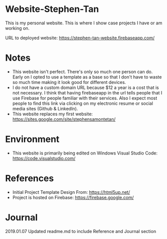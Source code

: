 # Website-Stephen-Tan
This is my personal website. This is where I show case projects I have or am working on. 

URL to deployed website: https://stephen-tan-website.firebaseapp.com/

# Notes
- This website isn't perfect. There's only so much one person can do. Early on I opted to use a template as a base so that I don't have to waste so much time making it look good for different devices.
- I do not have a custom domain URL because $12 a year is a cost that is not necessary. I think that having firebaseapp in the url tells people that I use Firebase for people familiar with their services. Also I expect most people to find this link via clicking on my electronic resume or social media sites (Github & LinkedIn). 
- This website replaces my first website: https://sites.google.com/site/stephensamontetan/ 

# Environment 
- This website is primarily being edited on Windows Visual Studio Code: https://code.visualstudio.com/

# References
- Initial Project Template Design From: https://html5up.net/
- Project is hosted on Firebase: https://firebase.google.com/

# Journal

2019.01.07 Updated readme.md to include Reference and Journal section
